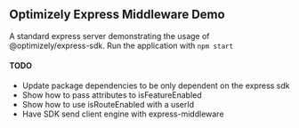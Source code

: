 ## Optimizely Express Middleware Demo

A standard express server demonstrating the usage of @optimizely/express-sdk. Run the application with `npm start`

#### TODO
- Update package dependencies to be only dependent on the express sdk
- Show how to pass attributes to isFeatureEnabled
- Show how to use isRouteEnabled with a userId
- Have SDK send client engine with express-middleware
